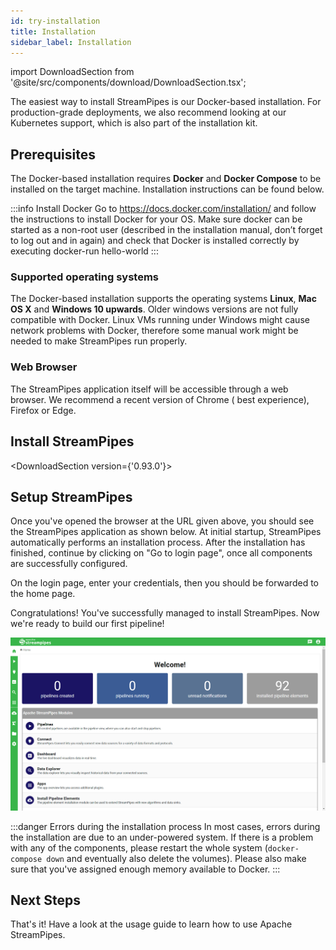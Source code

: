 ```yaml
---
id: try-installation
title: Installation
sidebar_label: Installation
---
```


import DownloadSection from '@site/src/components/download/DownloadSection.tsx';

The easiest way to install StreamPipes is our Docker-based installation. For production-grade deployments, we also
recommend looking at our Kubernetes support, which is also part of the installation kit.

## Prerequisites

The Docker-based installation requires **Docker** and **Docker Compose** to be installed on the target machine.
Installation instructions can be found below.

:::info Install Docker
Go to https://docs.docker.com/installation/ and follow the instructions to install Docker for your OS. Make sure
docker can be started as a non-root user (described in the installation manual, don’t forget to log out and in
again) and check that Docker is installed correctly by executing docker-run hello-world
:::

### Supported operating systems

The Docker-based installation supports the operating systems **Linux**, **Mac OS X** and **Windows 10 upwards**. Older windows
versions are not fully compatible with Docker. Linux VMs running under Windows might cause network problems with Docker,
therefore some manual work might be needed to make StreamPipes run properly.

### Web Browser

The StreamPipes application itself will be accessible through a web browser. We recommend a recent version of Chrome (
best experience), Firefox or Edge.

## Install StreamPipes

<DownloadSection version={'0.93.0'}></DownloadSection>

## Setup StreamPipes

Once you've opened the browser at the URL given above, you should see the StreamPipes application as shown below. At
initial startup, StreamPipes automatically performs an installation process.
After the installation has finished, continue by clicking on "Go to login
page", once all components are successfully configured.

On the login page, enter your credentials, then you should be forwarded to the home page.

Congratulations! You've successfully managed to install StreamPipes. Now we're ready to build our first pipeline!

<div class="my-carousel docs-carousel">
    <img src="/img/01_try-installation/04_home.png" alt="Home page"/>
</div>

:::danger Errors during the installation process
In most cases, errors during the installation are due to an under-powered system.
If there is a problem with any of the components, please restart the whole system (`docker-compose
down` and eventually also delete the volumes).
Please also make sure that you've assigned enough memory available to Docker.
:::

## Next Steps

That's it! Have a look at the usage guide to learn how to use Apache StreamPipes.
